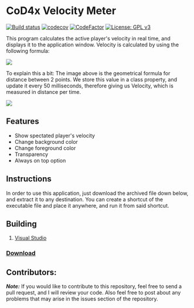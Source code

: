 # CoD4x Velocity Meter

[![Build status](https://ci.appveyor.com/api/projects/status/0890ff8p951r3bbk?svg=true)](https://ci.appveyor.com/project/Iswenzz/cod4x-velocity-meter)
[![codecov](https://codecov.io/gh/Iswenzz/CoD4x-Velocity-Meter/branch/master/graph/badge.svg)](https://codecov.io/gh/Iswenzz/CoD4x-Velocity-Meter)
[![CodeFactor](https://www.codefactor.io/repository/github/iswenzz/cod4x-velocity-meter/badge)](https://www.codefactor.io/repository/github/iswenzz/cod4x-velocity-meter)
[![License: GPL v3](https://img.shields.io/badge/License-GPLv3-blue.svg)](https://www.gnu.org/licenses/gpl-3.0)

This program calculates the active player's velocity in real time, and displays it to the application window. Velocity is calculated by using the following formula: 

![](https://www.gstatic.com/education/formulas/images_long_sheet/en/distance_formula.svg)

To explain this a bit: The image above is the geometrical formula for distance between 2 points. We store this value in a class property, and update it every 50 milliseconds, therefore giving us Velocity, which is measured in distance per time.

![](https://i.imgur.com/yTMBhpZ.png)

## Features
* Show spectated player's velocity
* Change background color
* Change foreground color
* Transparency
* Always on top option

## Instructions
In order to use this application, just download the archived file down below, and extract it to any destination. You can create a shortcut of the executable file and place it anywhere, and run it from said shortcut.

## Building
1. [Visual Studio](https://visualstudio.microsoft.com/)

### [Download](https://github.com/Iswenzz/SR-App/releases)

## Contributors:
***Note:*** If you would like to contribute to this repository, feel free to send a pull request, and I will review your code. Also feel free to post about any problems that may arise in the issues section of the repository.
